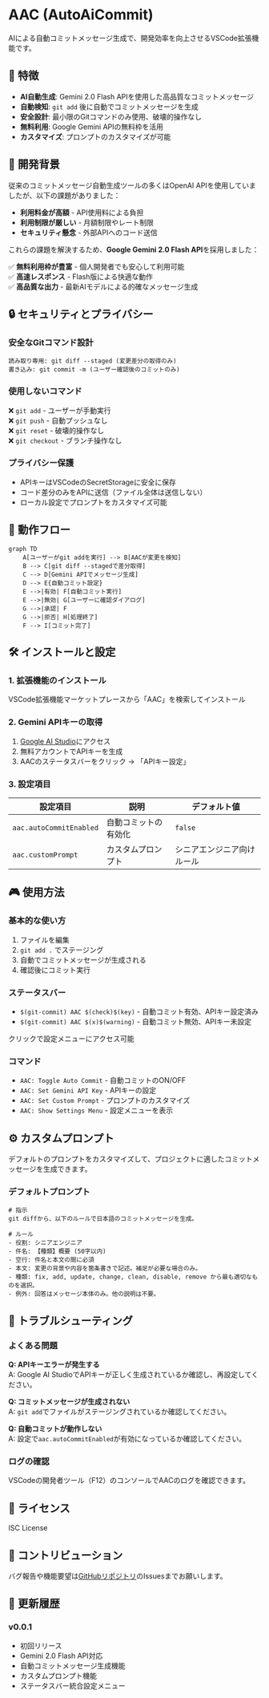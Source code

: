 # AAC (AutoAiCommit)

AIによる自動コミットメッセージ生成で、開発効率を向上させるVSCode拡張機能です。

## 🚀 特徴

- **AI自動生成**: Gemini 2.0 Flash APIを使用した高品質なコミットメッセージ
- **自動検知**: `git add` 後に自動でコミットメッセージを生成
- **安全設計**: 最小限のGitコマンドのみ使用、破壊的操作なし
- **無料利用**: Google Gemini APIの無料枠を活用
- **カスタマイズ**: プロンプトのカスタマイズが可能

## 📖 開発背景

従来のコミットメッセージ自動生成ツールの多くはOpenAI APIを使用していましたが、以下の課題がありました：

- **利用料金が高額** - API使用料による負担
- **利用制限が厳しい** - 月額制限やレート制限
- **セキュリティ懸念** - 外部APIへのコード送信

これらの課題を解決するため、**Google Gemini 2.0 Flash API**を採用しました：

✅ **無料利用枠が豊富** - 個人開発者でも安心して利用可能  
✅ **高速レスポンス** - Flash版による快適な動作  
✅ **高品質な出力** - 最新AIモデルによる的確なメッセージ生成  

## 🔒 セキュリティとプライバシー

### 安全なGitコマンド設計
```
読み取り専用: git diff --staged (変更差分の取得のみ)
書き込み: git commit -m (ユーザー確認後のコミットのみ)
```

### 使用しないコマンド
❌ `git add` - ユーザーが手動実行  
❌ `git push` - 自動プッシュなし  
❌ `git reset` - 破壊的操作なし  
❌ `git checkout` - ブランチ操作なし  

### プライバシー保護
- APIキーはVSCodeのSecretStorageに安全に保存
- コード差分のみをAPIに送信（ファイル全体は送信しない）
- ローカル設定でプロンプトをカスタマイズ可能

## 🎯 動作フロー

```mermaid
graph TD
    A[ユーザーがgit addを実行] --> B[AACが変更を検知]
    B --> C[git diff --stagedで差分取得]
    C --> D[Gemini APIでメッセージ生成]
    D --> E{自動コミット設定}
    E -->|有効| F[自動コミット実行]
    E -->|無効| G[ユーザーに確認ダイアログ]
    G -->|承認| F
    G -->|拒否| H[処理終了]
    F --> I[コミット完了]
```

## 🛠 インストールと設定

### 1. 拡張機能のインストール
VSCode拡張機能マーケットプレースから「AAC」を検索してインストール

### 2. Gemini APIキーの取得
1. [Google AI Studio](https://aistudio.google.com/)にアクセス
2. 無料アカウントでAPIキーを生成
3. AACのステータスバーをクリック → 「APIキー設定」

### 3. 設定項目
| 設定項目 | 説明 | デフォルト値 |
|---------|------|-------------|
| `aac.autoCommitEnabled` | 自動コミットの有効化 | `false` |
| `aac.customPrompt` | カスタムプロンプト | シニアエンジニア向けルール |

## 🎮 使用方法

### 基本的な使い方
1. ファイルを編集
2. `git add .` でステージング
3. 自動でコミットメッセージが生成される
4. 確認後にコミット実行

### ステータスバー
- `$(git-commit) AAC $(check)$(key)` - 自動コミット有効、APIキー設定済み
- `$(git-commit) AAC $(x)$(warning)` - 自動コミット無効、APIキー未設定

クリックで設定メニューにアクセス可能

### コマンド
- `AAC: Toggle Auto Commit` - 自動コミットのON/OFF
- `AAC: Set Gemini API Key` - APIキーの設定
- `AAC: Set Custom Prompt` - プロンプトのカスタマイズ
- `AAC: Show Settings Menu` - 設定メニューを表示

## ⚙️ カスタムプロンプト

デフォルトのプロンプトをカスタマイズして、プロジェクトに適したコミットメッセージを生成できます。

### デフォルトプロンプト
```
# 指示
git diffから、以下のルールで日本語のコミットメッセージを生成。

# ルール
- 役割: シニアエンジニア
- 件名: 【種類】概要 (50字以内)
- 空行: 件名と本文の間に必須
- 本文: 変更の背景や内容を箇条書きで記述。補足が必要な場合のみ。
- 種類: fix, add, update, change, clean, disable, remove から最も適切なものを選択。
- 例外: 回答はメッセージ本体のみ。他の説明は不要。
```

## 🔧 トラブルシューティング

### よくある問題

**Q: APIキーエラーが発生する**  
A: Google AI StudioでAPIキーが正しく生成されているか確認し、再設定してください。

**Q: コミットメッセージが生成されない**  
A: `git add`でファイルがステージングされているか確認してください。

**Q: 自動コミットが動作しない**  
A: 設定で`aac.autoCommitEnabled`が有効になっているか確認してください。

### ログの確認
VSCodeの開発者ツール（F12）のコンソールでAACのログを確認できます。

## 📄 ライセンス

ISC License

## 🤝 コントリビューション

バグ報告や機能要望は[GitHubリポジトリ](https://github.com/JunseiOgawa/AAC)のIssuesまでお願いします。

## 📝 更新履歴

### v0.0.1
- 初回リリース
- Gemini 2.0 Flash API対応
- 自動コミットメッセージ生成機能
- カスタムプロンプト機能
- ステータスバー統合設定メニュー
